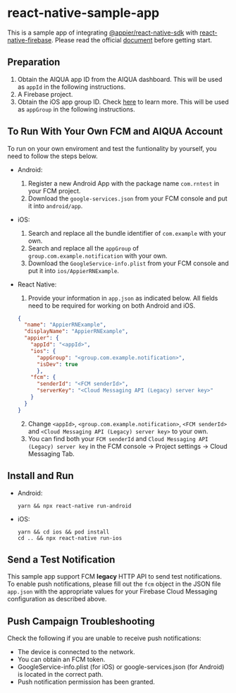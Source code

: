# react-native-sample-app

This is a sample app of integrating [@appier/react-native-sdk](https://www.npmjs.com/package/@appier/react-native-sdk) with [react-native-firebase](https://rnfirebase.io/).
Please read the official [document](https://docs.aiqua.appier.com/docs/versions-for-react-native-integration) before getting start.

## Preparation

1. Obtain the AIQUA app ID from the AIQUA dashboard. This will be used as `appId` in the following instructions.
2. A Firebase project.
3. Obtain the iOS app group ID. Check [here](https://docs.aiqua.appier.com/docs/rich-push-notifications#1-save-your-app-group-id) to learn more. This will be used as `appGroup` in the following instructions.

## To Run With Your Own FCM and AIQUA Account

To run on your own enviroment and test the funtionality by yourself, you need to follow the steps below.

- Android:
  1. Register a new Android App with the package name `com.rntest` in your FCM project.
  2. Download the `google-services.json` from your FCM console and put it into `android/app`.

- iOS:
  1. Search and replace all the bundle identifier of `com.example` with your own.
  2. Search and replace all the `appGroup` of `group.com.example.notification` with your own.
  3. Download the `GoogleService-info.plist` from your FCM console and put it into `ios/AppierRNExample`.

- React Native:
  1. Provide your information in `app.json` as indicated below. All fields need to be required for working on both Android and iOS.
  
    ``` json
    {
      "name": "AppierRNExample",
      "displayName": "AppierRNExample",
      "appier": {
        "appId": "<appId>",
        "ios": {
          "appGroup": "<group.com.example.notification>",
          "isDev": true
          },
        "fcm": {
          "senderId": "<FCM senderId>",
          "serverKey": "<Cloud Messaging API (Legacy) server key>"
        }    
      }
    }
    ```

  2. Change `<appId>`, `<group.com.example.notification>`, `<FCM senderId>` and `<Cloud Messaging API (Legacy) server key>` to your own.
  3. You can find both your `FCM senderId` and `Cloud Messaging API (Legacy) server key` in the FCM console -> Project settings -> Cloud Messaging Tab.

## Install and Run

- Android:

  ```shell
  yarn && npx react-native run-android
  ```

- iOS:

  ```shell
  yarn && cd ios && pod install
  cd .. && npx react-native run-ios
  ```
  
## Send a Test Notification

This sample app support FCM **legacy** HTTP API to send test notifications. To enable push notifications, please fill out the `fcm` object in the JSON file `app.json` with the appropriate values for your Firebase Cloud Messaging configuration as described above.

## Push Campaign Troubleshooting

Check the following if you are unable to receive push notifications:

- The device is connected to the network.
- You can obtain an FCM token.
- GoogleService-info.plist (for iOS) or google-services.json (for Android) is located in the correct path.
- Push notification permission has been granted.
